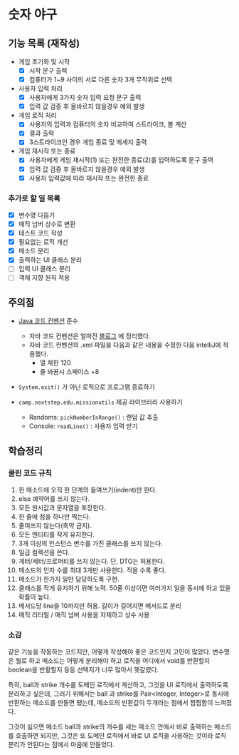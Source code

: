 # 숫자 야구

## 기능 목록 (재작성)

- 게임 초기화 및 시작
    - [X] 시작 문구 출력
    - [X] 컴퓨터가 1~9 사이의 서로 다른 숫자 3개 무작위로 선택
- 사용자 입력 처리
    - [X] 사용자에게 3가지 숫자 입력 요청 문구 출력
    - [X] 입력 값 검증 후 올바르지 않을경우 예외 발생
- 게임 로직 처리
    - [x] 사용자의 입력과 컴퓨터의 숫자 비교하여 스트라이크, 볼 계산
    - [x] 결과 출력
    - [x] 3스트라이크인 경우 게임 종료 및 메세지 출력
- 게임 재시작 또는 종료
    - [x] 사용자에게 게임 재시작(1) 또는 완전한 종료(2)를 입력하도록 문구 출력
    - [x] 입력 값 검증 후 올바르지 않을경우 예외 발생
    - [x] 사용자 입력값에 따라 재시작 또는 완전한 종료

### 추가로 할 일 목록

- [x] 변수명 다듬기
- [x] 매직 넘버 상수로 변환
- [x] 테스트 코드 작성
- [x] 필요없는 로직 개선
- [x] 메소드 분리
- [x] 출력하는 UI 클래스 분리
- [ ] 입력 UI 클래스 분리
- [ ] 객체 지향 원칙 적용

## 주의점

- [Java 코드 컨벤션](https://github.com/woowacourse/woowacourse-docs/tree/master/styleguide/java) 준수
    - 자바 코드 컨벤션은
      얼마전 [블로그](https://velog.io/@dgh06175/Java-%EA%B5%AC%EA%B8%80-JAVA-%EC%8A%A4%ED%83%80%EC%9D%BC-%EA%B0%80%EC%9D%B4%EB%93%9C-%EC%9A%94%EC%95%BD)
      에 정리했다.
    - 자바 코드 컨벤션의 .xml 파일을 다음과 같은 내용을 수정한 다음 intelliJ에 적용했다.
        - 열 제한 120
        - 줄 바꿈시 스페이스 +8

- `System.exit()` 가 아닌 로직으로 프로그램 종료하기
- `camp.nextstep.edu.missionutils` 제공 라이브러리 사용하기
    - Randoms: `pickNumberInRange()` : 랜덤 값 추출
    - Console: `readLine()` : 사용자 입력 받기

## 학습정리

### 클린 코드 규칙

1. 한 메소드에 오직 한 단계의 들여쓰기(indent)만 한다.
2. else 예약어를 쓰지 않는다.
3. 모든 원시값과 문자열을 포장한다.
4. 한 줄에 점을 하나만 찍는다.
5. 줄여쓰지 않는다(축약 금지).
6. 모든 엔티티를 작게 유지한다.
7. 3개 이상의 인스턴스 변수를 가진 클래스를 쓰지 않는다.
8. 일급 컬렉션을 쓴다.
9. 게터/세터/프로퍼티를 쓰지 않는다. 단, DTO는 허용한다.
10. 메소드의 인자 수를 최대 3개만 사용한다. 적을 수록 좋다.
11. 메소드가 한가지 일만 담당하도록 구현.
12. 클래스를 작게 유지하기 위해 노력. 50줄 이상이면 여러가지 일을 동시에 하고 있을 확률이 높다.
13. 메서드당 line을 10까지만 허용. 길이가 길어지면 메서드로 분리
14. 매직 리터럴 / 매직 넘버 사용을 자제하고 상수 사용

### 소감

같은 기능을 작동하는 코드지만, 어떻게 작성해야 좋은 코드인지 고민이 많았다.
변수명은 뭘로 하고 메소드는 어떻게 분리해야 하고 로직을 어디에서 void를 반환할지 boolean을 반활할지 등등
선택지가 너무 많아서 헷갈렸다.

특히, ball과 strike 개수를 도메인 로직에서 계산하고, 그것을 UI 로직에서 출력하도록 분리하고 싶은데,
그러기 위해서는 ball 과 strike를 Pair<Integer, Integer>로 동시에 반환하는 메소드를 만들면 됐는데,
메소드의 반환값이 두개라는 점에서 찝찝함이 느껴졌다.

그것이 싫으면 메소드 ball과 strike의 개수를 세는 메소드 안에서 바로 출력하는 메소드를 호출하면 되지만, 그것은 또 도메인 로직에서 바로 UI 로직을 사용하는 것이라
로직 분리가 안된다는 점에서 마음에 안들었다.
